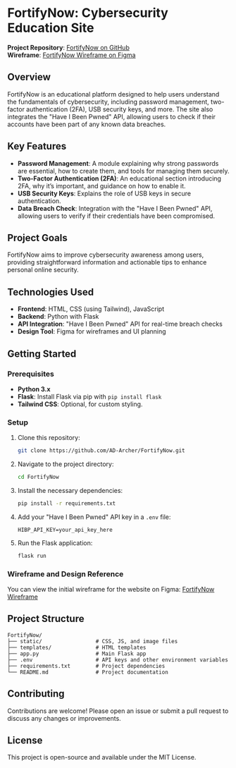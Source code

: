 # FortifyNow: Cybersecurity Education Site

**Project Repository**: [FortifyNow on GitHub](https://github.com/AD-Archer/FortifyNow)  
**Wireframe**: [FortifyNow Wireframe on Figma](https://www.figma.com/design/0zgf6t27bsBnxU3dCALsmT/FortifyNow?node-id=0-1&t=6a4APbm8cTAFTNLp-1)

## Overview

FortifyNow is an educational platform designed to help users understand the fundamentals of cybersecurity, including password management, two-factor authentication (2FA), USB security keys, and more. The site also integrates the "Have I Been Pwned" API, allowing users to check if their accounts have been part of any known data breaches.

## Key Features

- **Password Management**: A module explaining why strong passwords are essential, how to create them, and tools for managing them securely.
- **Two-Factor Authentication (2FA)**: An educational section introducing 2FA, why it’s important, and guidance on how to enable it.
- **USB Security Keys**: Explains the role of USB keys in secure authentication.
- **Data Breach Check**: Integration with the "Have I Been Pwned" API, allowing users to verify if their credentials have been compromised.

## Project Goals

FortifyNow aims to improve cybersecurity awareness among users, providing straightforward information and actionable tips to enhance personal online security.

## Technologies Used

- **Frontend**: HTML, CSS (using Tailwind), JavaScript
- **Backend**: Python with Flask
- **API Integration**: "Have I Been Pwned" API for real-time breach checks
- **Design Tool**: Figma for wireframes and UI planning

## Getting Started

### Prerequisites

- **Python 3.x**
- **Flask**: Install Flask via pip with `pip install flask`
- **Tailwind CSS**: Optional, for custom styling.

### Setup

1. Clone this repository:
   ```bash
   git clone https://github.com/AD-Archer/FortifyNow.git
   ```
2. Navigate to the project directory:
   ```bash
   cd FortifyNow
   ```
3. Install the necessary dependencies:
   ```bash
   pip install -r requirements.txt
   ```
4. Add your "Have I Been Pwned" API key in a `.env` file:
   ```
   HIBP_API_KEY=your_api_key_here
   ```

5. Run the Flask application:
   ```bash
   flask run
   ```

### Wireframe and Design Reference

You can view the initial wireframe for the website on Figma: [FortifyNow Wireframe](https://www.figma.com/design/0zgf6t27bsBnxU3dCALsmT/FortifyNow?node-id=0-1&t=6a4APbm8cTAFTNLp-1)

## Project Structure

```
FortifyNow/
├── static/                 # CSS, JS, and image files
├── templates/              # HTML templates
├── app.py                  # Main Flask app
├── .env                    # API keys and other environment variables
├── requirements.txt        # Project dependencies
└── README.md               # Project documentation
```

## Contributing

Contributions are welcome! Please open an issue or submit a pull request to discuss any changes or improvements.

## License

This project is open-source and available under the MIT License.
